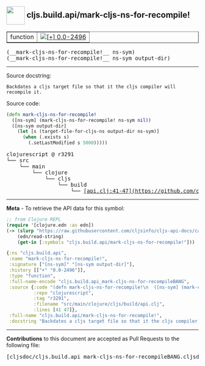 ## <img width="48px" valign="middle" src="http://i.imgur.com/Hi20huC.png"> cljs.build.api/mark-cljs-ns-for-recompile!

 <table border="1">
<tr>

<td>function</td>
<td><a href="https://github.com/cljsinfo/cljs-api-docs/tree/0.0-2496"><img valign="middle" alt="[+] 0.0-2496" src="https://img.shields.io/badge/+-0.0--2496-lightgrey.svg"></a> </td>
</tr>
</table>

 <samp>
(__mark-cljs-ns-for-recompile!__ ns-sym)<br>
</samp>
 <samp>
(__mark-cljs-ns-for-recompile!__ ns-sym output-dir)<br>
</samp>

---




Source docstring:

```
Backdates a cljs target file so that it the cljs compiler will recompile it.
```

Source code:

```clj
(defn mark-cljs-ns-for-recompile!
  ([ns-sym] (mark-cljs-ns-for-recompile! ns-sym nil))
  ([ns-sym output-dir]
    (let [s (target-file-for-cljs-ns output-dir ns-sym)]
      (when (.exists s)
        (.setLastModified s 5000)))))
```

 <pre>
clojurescript @ r3291
└── src
    └── main
        └── clojure
            └── cljs
                └── build
                    └── <ins>[api.clj:41-47](https://github.com/clojure/clojurescript/blob/r3291/src/main/clojure/cljs/build/api.clj#L41-L47)</ins>
</pre>


---

__Meta__ - To retrieve the API data for this symbol:

```clj
;; from Clojure REPL
(require '[clojure.edn :as edn])
(-> (slurp "https://raw.githubusercontent.com/cljsinfo/cljs-api-docs/catalog/cljs-api.edn")
    (edn/read-string)
    (get-in [:symbols "cljs.build.api/mark-cljs-ns-for-recompile!"]))
```

```clj
{:ns "cljs.build.api",
 :name "mark-cljs-ns-for-recompile!",
 :signature ["[ns-sym]" "[ns-sym output-dir]"],
 :history [["+" "0.0-2496"]],
 :type "function",
 :full-name-encode "cljs.build.api_mark-cljs-ns-for-recompileBANG",
 :source {:code "(defn mark-cljs-ns-for-recompile!\n  ([ns-sym] (mark-cljs-ns-for-recompile! ns-sym nil))\n  ([ns-sym output-dir]\n    (let [s (target-file-for-cljs-ns output-dir ns-sym)]\n      (when (.exists s)\n        (.setLastModified s 5000)))))",
          :repo "clojurescript",
          :tag "r3291",
          :filename "src/main/clojure/cljs/build/api.clj",
          :lines [41 47]},
 :full-name "cljs.build.api/mark-cljs-ns-for-recompile!",
 :docstring "Backdates a cljs target file so that it the cljs compiler will recompile it."}

```

---

__Contributions__ to this document are accepted as Pull Requests to the following file:

 <pre>
[cljsdoc/cljs.build.api_mark-cljs-ns-for-recompileBANG.cljsdoc](https://github.com/cljsinfo/cljs-api-docs/blob/master/cljsdoc/cljs.build.api_mark-cljs-ns-for-recompileBANG.cljsdoc)
</pre>

